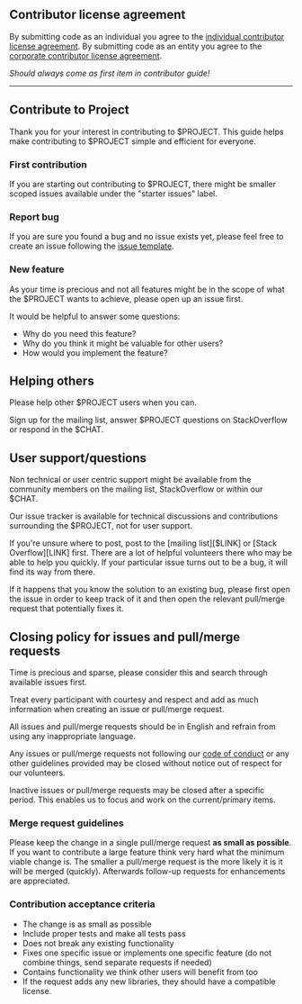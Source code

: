 ## Contributor license agreement

By submitting code as an individual you agree to the
[individual contributor license agreement](INDIVIDUAL_CONTRIBUTOR_LICENSE_AGREEMENT.md).
By submitting code as an entity you agree to the
[corporate contributor license agreement](CORPORATE_CONTRIBUTOR_LICENSE_AGREEMENT.md).

_Should always come as first item in contributor guide!_

---

## Contribute to Project

Thank you for your interest in contributing to $PROJECT. This guide helps make contributing to $PROJECT simple and efficient for everyone.

### First contribution

If you are starting out contributing to $PROJECT, there might be smaller scoped issues available under the "starter issues" label.

### Report bug

If you are sure you found a bug and no issue exists yet, please feel free to create an issue following the [issue template]($LINK).

### New feature

As your time is precious and not all features might be in the scope of what the $PROJECT wants to achieve, please open up an issue first.

It would be helpful to answer some questions:
  * Why do you need this feature?
  * Why do you think it might be valuable for other users?
  * How would you implement the feature?

## Helping others

Please help other $PROJECT users when you can.

Sign up for the mailing list, answer $PROJECT questions on StackOverflow or
respond in the $CHAT.

## User support/questions

Non technical or user centric support might be available from the community members on the mailing list, StackOverflow or within our $CHAT.

Our issue tracker is available for technical discussions and contributions surrounding the $PROJECT, not for user support.

If you're unsure where to post, post to the [mailing list][$LINK] or
[Stack Overflow][LINK] first. There are a lot of helpful volunteers
there who may be able to help you quickly. If your particular issue turns out
to be a bug, it will find its way from there.

If it happens that you know the solution to an existing bug, please first
open the issue in order to keep track of it and then open the relevant pull/merge
request that potentially fixes it.

## Closing policy for issues and pull/merge requests

Time is precious and sparse, please consider this and search through available issues first.

Treat every participant with courtesy and respect and add as much information when creating an issue or pull/merge request.

All issues and pull/merge requests should be in English and refrain from using any inappropriate language.

Any issues or pull/merge requests not following our [code of conduct](/CODE_OF_CONDUCT.md) or any other guidelines provided may be closed without notice out of respect for our volunteers.

Inactive issues or pull/merge requests may be closed after a specific period. This enables us to focus and work on the current/primary items.

### Merge request guidelines

Please keep the change in a single pull/merge request **as small as possible**. If you want to
contribute a large feature think very hard what the minimum viable change is. The smaller a pull/merge request is the more likely it is it will be merged (quickly). Afterwards follow-up requests for enhancements are appreciated.

### Contribution acceptance criteria

* The change is as small as possible
* Include proper tests and make all tests pass
* Does not break any existing functionality
* Fixes one specific issue or implements one specific feature (do not combine
   things, send separate requests if needed)
* Contains functionality we think other users will benefit from too
* If the request adds any new libraries, they should have a compatible license.
